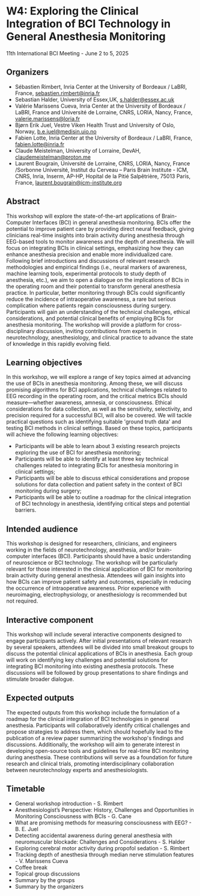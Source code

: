# W4: Exploring the Clinical Integration of BCI Technology in General Anesthesia Monitoring

11th International BCI Meeting - June 2 to 5, 2025

## Organizers
- Sébastien Rimbert,  Inria Center at the University of Bordeaux / LaBRI, France, sebastien.rimbert@inria.fr 
- Sebastian Halder, University of Essex,UK, s.halder@essex.ac.uk
- Valérie Marissens Cueva,  Inria Center at the University of Bordeaux / LaBRI, France and Université de Lorraine, CNRS, LORIA, Nancy, France, valerie.marissens@loria.fr
- Bjørn Erik Juel, Vestre Viken Health Trust and University of Oslo, Norway, b.e.juel@medisin.uio.no 
- Fabien Lotte,  Inria Center at the University of Bordeaux / LaBRI, France, fabien.lotte@inria.fr
- Claude Meistelman,  University of Lorraine, DevAH, claudemeistelman@proton.me 
- Laurent Bougrain, Université de Lorraine, CNRS, LORIA, Nancy, France /Sorbonne Université, Institut du Cerveau – Paris Brain Institute - ICM, CNRS, Inria, Inserm, AP-HP, Hopital de la Pitié Salpêtrière, 75013 Paris, France, laurent.bougrain@icm-institute.org

## Abstract
This workshop will explore the state-of-the-art applications of Brain-Computer Interfaces (BCI) in general anesthesia monitoring. BCIs offer the potential to improve patient care by providing direct neural feedback, giving clinicians real-time insights into brain activity during anesthesia through EEG-based tools to monitor awareness and the depth of anesthesia. We will focus on integrating BCIs in clinical settings, emphasizing how they can enhance anesthesia precision and enable more individualized care. Following brief introductions and discussions of relevant research methodologies and empirical findings (i.e., neural markers of awareness, machine learning tools, experimental protocols to study depth of anesthesia, etc.), we aim to open a dialogue on the implications of BCIs in the operating room and their potential to transform general anesthesia practice. In particular, better monitoring through BCIs could significantly reduce the incidence of intraoperative awareness, a rare but serious complication where patients regain consciousness during surgery. Participants will gain an understanding of the technical challenges, ethical considerations, and potential clinical benefits of employing BCIs for anesthesia monitoring. The workshop will provide a platform for cross-disciplinary discussion, inviting contributions from experts in neurotechnology, anesthesiology, and clinical practice to advance the state of knowledge in this rapidly evolving field.

## Learning objectives
In this workshop, we will explore a range of key topics aimed at advancing the use of BCIs in anesthesia monitoring. Among these, we will discuss promising algorithms for BCI applications, technical challenges related to EEG recording in the operating room, and the critical metrics BCIs should measure—whether awareness, amnesia, or consciousness. Ethical considerations for data collection, as well as the sensitivity, selectivity, and precision required for a successful BCI, will also be covered. We will tackle practical questions such as identifying suitable 'ground truth data' and testing BCI methods in clinical settings. Based on these topics, participants will achieve the following learning objectives:
- Participants will be able to learn about 3 existing research projects exploring the use of BCI for anesthesia monitoring;
- Participants will be able to identify at least three key technical challenges related to integrating BCIs for anesthesia monitoring in clinical settings;
- Participants will be able to discuss ethical considerations and propose solutions for data collection and patient safety in the context of BCI monitoring during surgery;
- Participants will be able to outline a roadmap for the clinical integration of BCI technology in anesthesia, identifying critical steps and potential barriers.

## Intended audience
This workshop is designed for researchers, clinicians, and engineers working in the fields of neurotechnology, anesthesia, and/or brain-computer interfaces (BCI). Participants should have a basic understanding of neuroscience or BCI technology. The workshop will be particularly relevant for those interested in the clinical application of BCI for monitoring brain activity during general anesthesia. Attendees will gain insights into how BCIs can improve patient safety and outcomes, especially in reducing the occurrence of intraoperative awareness. Prior experience with neuroimaging, electrophysiology, or anesthesiology is recommended but not required.

## Interactive component
This workshop will include several interactive components designed to engage participants actively. After initial presentations of relevant research by several speakers, attendees will be divided into small breakout groups to discuss the potential clinical applications of BCIs in anesthesia. Each group will work on identifying key challenges and potential solutions for integrating BCI monitoring into existing anesthesia protocols. These discussions will be followed by group presentations to share findings and stimulate broader dialogue.

## Expected outputs
The expected outputs from this workshop include the formulation of a roadmap for the clinical integration of BCI technologies in general anesthesia. Participants will collaboratively identify critical challenges and propose strategies to address them, which should hopefully lead to the publication of a review paper summarizing the workshop's findings and discussions. Additionally, the workshop will aim to generate interest in developing open-source tools and guidelines for real-time BCI monitoring during anesthesia. These contributions will serve as a foundation for future research and clinical trials, promoting interdisciplinary collaboration between neurotechnology experts and anesthesiologists.

## Timetable
- General workshop introduction - S. Rimbert
- Anesthesiologist’s Perspective: History, Challenges and Opportunities in Monitoring Consciousness with BCIs - G. Cane
- What are promising methods for measuring consciousness with EEG? - B. E. Juel
- Detecting accidental awareness during general anesthesia with neuromuscular blockade: Challenges and Considerations - S. Halder
- Exploring cerebral motor activity during propofol sedation - S. Rimbert
- Tracking depth of anesthesia through median nerve stimulation features - V. Marissens Cueva
- Coffee break
- Topical group discussions
- Summary by the groups
- Summary by the organizers


